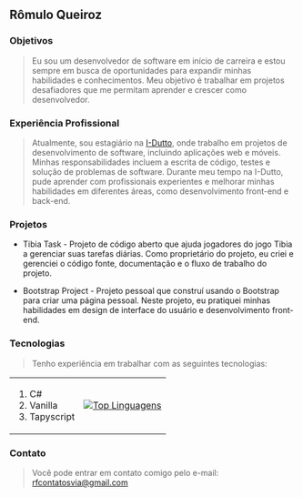 ## Rômulo Queiroz
### Objetivos
> Eu sou um desenvolvedor de software em início de carreira e estou sempre em busca de oportunidades para expandir minhas habilidades e conhecimentos. Meu objetivo é trabalhar em projetos desafiadores que me permitam aprender e crescer como desenvolvedor.

### Experiência Profissional
> Atualmente, sou estagiário na <a href="https://idutto.com.br/">I-Dutto</a>, onde trabalho em projetos de desenvolvimento de software, incluindo aplicações web e móveis. Minhas responsabilidades incluem a escrita de código, testes e solução de problemas de software. Durante meu tempo na I-Dutto, pude aprender com profissionais experientes e melhorar minhas habilidades em diferentes áreas, como desenvolvimento front-end e back-end.

### Projetos
 * Tibia Task - Projeto de código aberto que ajuda jogadores do jogo Tibia a gerenciar suas tarefas diárias. Como proprietário do projeto, eu criei e gerenciei o código fonte, documentação e o fluxo de trabalho do projeto.

 * Bootstrap Project - Projeto pessoal que construí usando o Bootstrap para criar uma página pessoal. Neste projeto, eu pratiquei minhas habilidades em design de interface do usuário e desenvolvimento front-end.

### Tecnologias
 > Tenho experiência em trabalhar com as seguintes tecnologias:
<div>
  <table>
    <tr>
      <td>
        <ol>
          <li>C#</li>
          <li>Vanilla</li>
          <li>Tapyscript</li>
        </ol>
      </td>
      <td>
        <a href="https://github.com/Romulo-Queiroz">
          <img src="https://github-readme-stats.vercel.app/api/top-langs/?username=Romulo-Queiroz&langs_count=8&layout=compact&hide=html,css&theme=dark" alt="Top Linguagens">
        </a>
      </td>
    </tr>
  </table>
</div>

### Contato
> Você pode entrar em contato comigo pelo e-mail: rfcontatosvia@gmail.com


